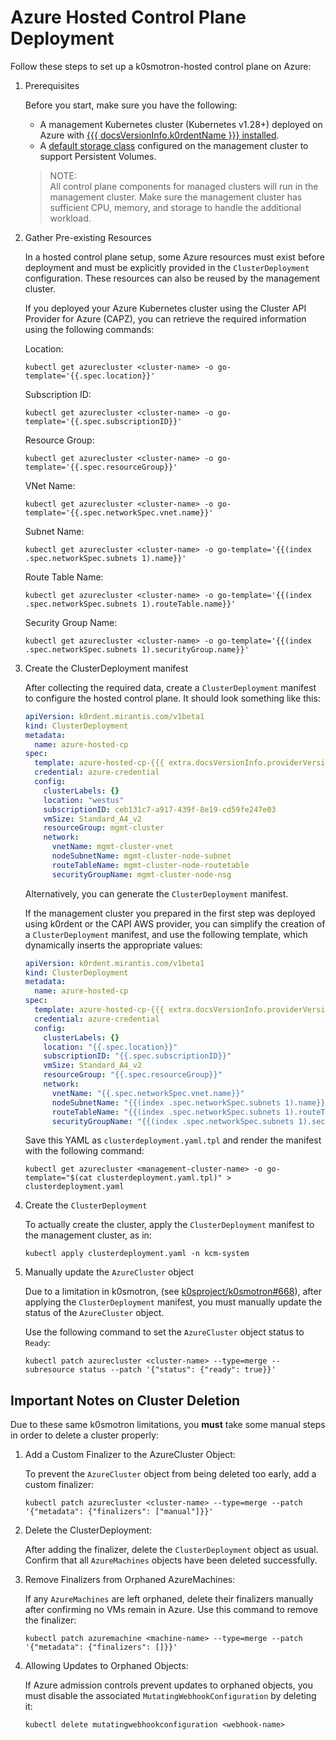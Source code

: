 # Azure Hosted Control Plane Deployment

Follow these steps to set up a k0smotron-hosted control plane on Azure:

1. Prerequisites

    Before you start, make sure you have the following:

    - A management Kubernetes cluster (Kubernetes v1.28+) deployed on Azure with [{{{ docsVersionInfo.k0rdentName }}} installed](../installation/install-k0rdent.md).
    - A [default storage class](https://kubernetes.io/docs/tasks/administer-cluster/change-default-storage-class/) configured
      on the management cluster to support Persistent Volumes.

    > NOTE:  
    > All control plane components for managed clusters will run in the management cluster. Make sure the management cluster
      has sufficient CPU, memory, and storage to handle the additional workload.

2. Gather Pre-existing Resources

    In a hosted control plane setup, some Azure resources must exist before deployment and must be explicitly
    provided in the `ClusterDeployment` configuration. These resources can also be reused by the management cluster.

    If you deployed your Azure Kubernetes cluster using the Cluster API Provider for Azure (CAPZ), you can retrieve
    the required information using the following commands:

    Location:

    ```shell
    kubectl get azurecluster <cluster-name> -o go-template='{{.spec.location}}'
    ```

    Subscription ID:

    ```shell
    kubectl get azurecluster <cluster-name> -o go-template='{{.spec.subscriptionID}}'
    ```

    Resource Group:

    ```shell
    kubectl get azurecluster <cluster-name> -o go-template='{{.spec.resourceGroup}}'
    ```

    VNet Name:

    ```shell
    kubectl get azurecluster <cluster-name> -o go-template='{{.spec.networkSpec.vnet.name}}'
    ```

    Subnet Name:

    ```shell
    kubectl get azurecluster <cluster-name> -o go-template='{{(index .spec.networkSpec.subnets 1).name}}'
    ```

    Route Table Name:

    ```shell
    kubectl get azurecluster <cluster-name> -o go-template='{{(index .spec.networkSpec.subnets 1).routeTable.name}}'
    ```

    Security Group Name:

    ```shell
    kubectl get azurecluster <cluster-name> -o go-template='{{(index .spec.networkSpec.subnets 1).securityGroup.name}}'
    ```

3. Create the ClusterDeployment manifest

    After collecting the required data, create a `ClusterDeployment` manifest to configure the hosted control plane. It should
    look something like this:

    ```yaml
    apiVersion: k0rdent.mirantis.com/v1beta1
    kind: ClusterDeployment
    metadata:
      name: azure-hosted-cp
    spec:
      template: azure-hosted-cp-{{{ extra.docsVersionInfo.providerVersions.dashVersions.azureHostedCpCluster }}}
      credential: azure-credential
      config:
        clusterLabels: {}
        location: "westus"
        subscriptionID: ceb131c7-a917-439f-8e19-cd59fe247e03
        vmSize: Standard_A4_v2
        resourceGroup: mgmt-cluster
        network:
          vnetName: mgmt-cluster-vnet
          nodeSubnetName: mgmt-cluster-node-subnet
          routeTableName: mgmt-cluster-node-routetable
          securityGroupName: mgmt-cluster-node-nsg
    ```

    Alternatively, you can generate the `ClusterDeployment` manifest.

    If the management cluster you prepared in the first step was deployed using k0rdent or the CAPI AWS provider,
    you can simplify the creation of a `ClusterDeployment` manifest, and use the following template, which
    dynamically inserts the appropriate values:

    ```yaml
    apiVersion: k0rdent.mirantis.com/v1beta1
    kind: ClusterDeployment
    metadata:
      name: azure-hosted-cp
    spec:
      template: azure-hosted-cp-{{{ extra.docsVersionInfo.providerVersions.dashVersions.azureHostedCpCluster }}}
      credential: azure-credential
      config:
        clusterLabels: {}
        location: "{{.spec.location}}"
        subscriptionID: "{{.spec.subscriptionID}}"
        vmSize: Standard_A4_v2
        resourceGroup: "{{.spec.resourceGroup}}"
        network:
          vnetName: "{{.spec.networkSpec.vnet.name}}"
          nodeSubnetName: "{{(index .spec.networkSpec.subnets 1).name}}"
          routeTableName: "{{(index .spec.networkSpec.subnets 1).routeTable.name}}"
          securityGroupName: "{{(index .spec.networkSpec.subnets 1).securityGroup.name}}"
    ```

    Save this YAML as `clusterdeployment.yaml.tpl` and render the manifest with the following command:

    ```shell
    kubectl get azurecluster <management-cluster-name> -o go-template="$(cat clusterdeployment.yaml.tpl)" > clusterdeployment.yaml
    ```

4. Create the `ClusterDeployment`

    To actually create the cluster, apply the `ClusterDeployment` manifest to the management cluster, as in:

    ```shell
    kubectl apply clusterdeployment.yaml -n kcm-system
    ```

5. Manually update the `AzureCluster` object

    Due to a limitation in k0smotron, (see [k0sproject/k0smotron#668](https://github.com/k0sproject/k0smotron/issues/668)),
    after applying the `ClusterDeployment` manifest, you must manually update the status of the `AzureCluster` object.

    Use the following command to set the `AzureCluster` object status to `Ready`:

    ```shell
    kubectl patch azurecluster <cluster-name> --type=merge --subresource status --patch '{"status": {"ready": true}}'
    ```

## Important Notes on Cluster Deletion

Due to these same k0smotron limitations, you **must** take some manual steps in order to delete a cluster properly:

1. Add a Custom Finalizer to the AzureCluster Object:

    To prevent the `AzureCluster` object from being deleted too early, add a custom finalizer:

    ```shell
    kubectl patch azurecluster <cluster-name> --type=merge --patch '{"metadata": {"finalizers": ["manual"]}}'
    ```

2. Delete the ClusterDeployment:

    After adding the finalizer, delete the `ClusterDeployment` object as usual. Confirm that all `AzureMachines` objects have been deleted successfully.

3. Remove Finalizers from Orphaned AzureMachines:

    If any `AzureMachines` are left orphaned, delete their finalizers manually after confirming no VMs remain in Azure. Use this command to remove the finalizer:

    ```shell
    kubectl patch azuremachine <machine-name> --type=merge --patch '{"metadata": {"finalizers": []}}'
    ```

4. Allowing Updates to Orphaned Objects:

    If Azure admission controls prevent updates to orphaned objects, you must disable the associated `MutatingWebhookConfiguration` by deleting it:

    ```shell
    kubectl delete mutatingwebhookconfiguration <webhook-name>
    ```
